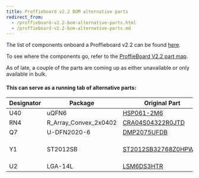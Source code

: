 ```yaml
---
title: Proffieboard v2.2 BOM alternative parts
redirect_from:
  - /proffieboard-v2.2-bom-alternative-parts.html
  - /proffieboard-v2.2-bom-alternative-parts.md
---
```

The list of components onboard a Proffieboard v2.2 can be found [here](https://docs.google.com/spreadsheets/d/18MwtF8ENlrQoEh_lPH9iURkPmyv8qekj8NvmkMRsl70/edit?usp=sharing).

To see where the components go, refer to the [ProffieBoard V2.2 part map](proffieboard-v2.2-part-map---component-level.md).

As of late, a couple of the parts are coming up as either unavailable or only available in bulk.
 
#### This can serve as a running tab of alternative parts: 
| Designator | Package | Original Part | Alternative parts |
|---|---|---|---|
| U40   | uQFN6                 | [HSP061-2M6](https://www.digikey.com/en/products/detail/stmicroelectronics/HSP061-2M6/3194677) |  [HSP061-2N4](https://www.digikey.com/en/products/detail/stmicroelectronics/HSP061-2N4/3194638?fbclid=IwAR1K6J12FCT-Eu1BpGtWV-n2sl82efiHULLNhH3adsXwUN3E6_rNwJK4li8) |
| RN4   | R_Array_Convex_2x0402 | [CRA04S04322R0JTD](https://www.mouser.com/ProductDetail/71-CRA04S-J-22) | [MNR02MRAPJ220](https://www.digikey.com/en/products/detail/rohm-semiconductor/MNR02MRAPJ220/2809533) |
| Q7    | U-DFN2020-6           | [DMP2075UFDB](https://www.mouser.com/ProductDetail/621-DMP2075UFDB-7) | [DMP2065UFDB-7](https://www.digikey.com/en/products/detail/diodes-incorporated/DMP2065UFDB-7/7352966) |
| Y1	| ST2012SB	        | [ST2012SB32768Z0HPWB4](https://www.digikey.com/en/products/detail/kyocera-international-inc-electronic-components/ST2012SB32768Z0HPWB4/4896431) | [ABS05W-32.768KHZ-D-2-T](https://www.digikey.com/en/products/detail/abracon-llc/ABS05W-32-768KHZ-D-2-T/8346614) |
| U2    | LGA-14L               | [LSM6DS3HTR](https://www.digikey.com/en/products/detail/stmicroelectronics/LSM6DS3HTR/5872331) | [LSM6DS3TR](https://www.digikey.com/en/products/detail/stmicroelectronics/LSM6DS3TR/5180552) |
